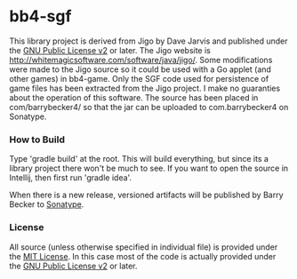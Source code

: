 # bb4-sgf

This library project is derived from Jigo by Dave Jarvis and published under the
[GNU Public License v2](http://www.gnu.org/licenses/gpl-2.0.html) or later.
The Jigo website is http://whitemagicsoftware.com/software/java/jigo/. Some modifications were made to the Jigo source so it could be
used with a Go applet (and other games) in bb4-game. Only the SGF code used for persistence of game files
has been extracted from the Jigo project. I make no guaranties about the operation of this software. The source
has been placed in com/barrybecker4/ so that the jar can be uploaded to com.barrybecker4 on Sonatype.

### How to Build
Type 'gradle build' at the root. This will build everything, but since its a library project there won't be much to see.
If you want to open the source in Intellij, then first run 'gradle idea'.

When there is a new release, versioned artifacts will be published by Barry Becker to [Sonatype](https://oss.sonatype.org).

### License
All source (unless otherwise specified in individual file) is provided under the [MIT License](http://www.opensource.org/licenses/MIT). In this case most of the code is actually provided under the
 [GNU Public License v2](http://www.gnu.org/licenses/gpl-2.0.html) or later.



